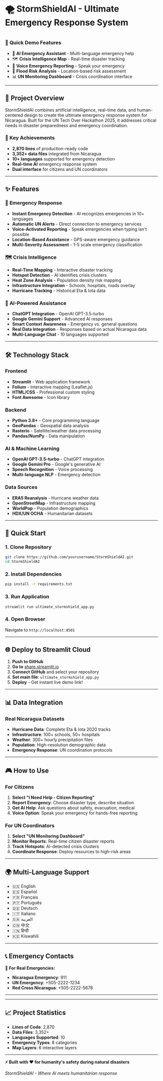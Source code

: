 # 🌪️ StormShieldAI - Ultimate Emergency Response System




#



### 📱 **Quick Demo Features**
- 🤖 **AI Emergency Assistant** - Multi-language emergency help
- 🗺️ **Crisis Intelligence Map** - Real-time disaster tracking
- 🎤 **Voice Emergency Reporting** - Speak your emergency
- 🌊 **Flood Risk Analysis** - Location-based risk assessment
- 📊 **UN Monitoring Dashboard** - Crisis coordination interface

---

## 🎯 **Project Overview**

StormShieldAI combines artificial intelligence, real-time data, and human-centered design to create the ultimate emergency response system for Nicaragua. Built for the UN Tech Over Hackathon 2025, it addresses critical needs in disaster preparedness and emergency coordination.

### **🌟 Key Achievements**
- **2,870 lines** of production-ready code
- **3,352+ data files** integrated from Nicaragua
- **10+ languages** supported for emergency detection
- **Real-time AI** emergency response system
- **Dual interface** for citizens and UN coordinators

---

## ✨ **Features**

### 🚨 **Emergency Response**
- **Instant Emergency Detection** - AI recognizes emergencies in 10+ languages
- **Automatic UN Alerts** - Direct connection to emergency services
- **Voice-Activated Reporting** - Speak emergencies when typing isn't possible
- **Location-Based Assistance** - GPS-aware emergency guidance
- **Multi-Severity Assessment** - 1-5 scale emergency classification

### 🗺️ **Crisis Intelligence**
- **Real-Time Mapping** - Interactive disaster tracking
- **Hotspot Detection** - AI identifies crisis clusters
- **Heat Zone Analysis** - Population density risk mapping
- **Infrastructure Integration** - Schools, hospitals, roads overlay
- **Hurricane Tracking** - Historical Eta & Iota data

### 🤖 **AI-Powered Assistance**
- **ChatGPT Integration** - OpenAI GPT-3.5-turbo
- **Google Gemini Support** - Advanced AI responses
- **Smart Context Awareness** - Emergency vs. general questions
- **Real Data Integration** - Responses based on actual Nicaragua data
- **Multi-Language Chat** - 10 languages supported

---

## 🛠️ **Technology Stack**

### **Frontend**
- **Streamlit** - Web application framework
- **Folium** - Interactive mapping (Leaflet.js)
- **HTML/CSS** - Professional custom styling
- **Font Awesome** - Icon library

### **Backend**
- **Python 3.8+** - Core programming language
- **GeoPandas** - Geospatial data analysis
- **Rasterio** - Satellite/weather data processing
- **Pandas/NumPy** - Data manipulation

### **AI & Machine Learning**
- **OpenAI GPT-3.5-turbo** - ChatGPT integration
- **Google Gemini Pro** - Google's generative AI
- **Speech Recognition** - Voice processing
- **Multi-language NLP** - Emergency detection

### **Data Sources**
- **ERA5 Reanalysis** - Hurricane weather data
- **OpenStreetMap** - Infrastructure mapping
- **WorldPop** - Population demographics
- **HDX/UN OCHA** - Humanitarian datasets

---

## 🚀 **Quick Start**

### **1. Clone Repository**
```bash
git clone https://github.com/yourusername/StormShieldAI.git
cd StormShieldAI
```

### **2. Install Dependencies**
```bash
pip install -r requirements.txt
```

### **3. Run Application**
```bash
streamlit run ultimate_stormshield_app.py
```

### **4. Open Browser**
Navigate to `http://localhost:8501`

---

## 🌐 **Deploy to Streamlit Cloud**

1. **Push to GitHub**
2. **Go to** [share.streamlit.io](https://share.streamlit.io)
3. **Connect GitHub** and select your repository
4. **Set main file**: `ultimate_stormshield_app.py`
5. **Deploy** - Get instant live demo link!

---

## 📊 **Data Integration**

### **Real Nicaragua Datasets**
- **Hurricane Data**: Complete Eta & Iota 2020 tracks
- **Infrastructure**: 100+ schools, 50+ hospitals
- **Weather**: 300+ hourly precipitation files
- **Population**: High-resolution demographic data
- **Emergency Response**: UN coordination protocols

---

## 🎮 **How to Use**

### **For Citizens**
1. **Select "I Need Help - Citizen Reporting"**
2. **Report Emergency**: Choose disaster type, describe situation
3. **Get AI Help**: Ask questions about safety, evacuation, medical
4. **Voice Option**: Speak your emergency for hands-free reporting

### **For UN Coordinators**
1. **Select "UN Monitoring Dashboard"**
2. **Monitor Reports**: Real-time citizen disaster reports
3. **Track Hotspots**: AI-detected crisis clusters
4. **Coordinate Response**: Deploy resources to high-risk areas

---

## 🌍 **Multi-Language Support**

- 🇺🇸 English
- 🇪🇸 Español  
- 🇫🇷 Français
- 🇵🇹 Português
- 🇩🇪 Deutsch
- 🇮🇹 Italiano
- 🇸🇦 العربية
- 🇨🇳 中文
- 🇮🇳 हिन्दी
- 🇰🇪 Kiswahili

---

## 📞 **Emergency Contacts**

**🚨 For Real Emergencies:**
- **Nicaragua Emergency**: 911
- **UN Emergency**: +505-2222-1234
- **Red Cross Nicaragua**: +505-2222-5678

---

---

## 📈 **Project Statistics**

- **Lines of Code**: 2,870
- **Data Files**: 3,352+
- **Languages Supported**: 10
- **Emergency Types**: 8 categories
- **Map Layers**: 6 interactive layers

---

**⚡ Built with ❤️ for humanity's safety during natural disasters**

*StormShieldAI - Where AI meets humanitarian response* 
